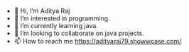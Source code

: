 - 👋 Hi, I’m Aditya Raj
- 👀 I’m interested in programming.
- 🌱 I’m currently learning java.
- 💞️ I’m looking to collaborate on java projects.
- 📫 How to reach me https://adityaraj79.showwcase.com/
<!---
adityaraj79/adityaraj79 is a ✨ special ✨ repository because its `README.md` (this file) appears on your GitHub profile.
You can click the Preview link to take a look at your changes.
--->

